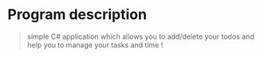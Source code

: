 # Program description
> simple C# application which allows you to add/delete your todos and help you to manage your tasks and time !
